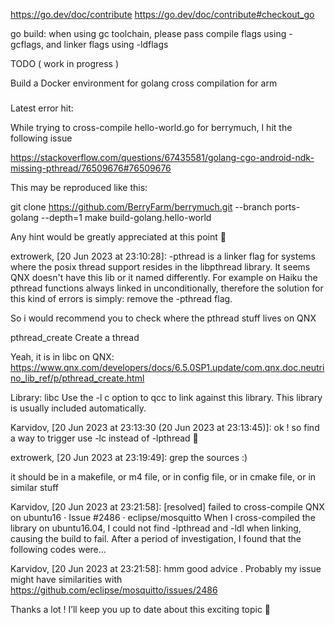 https://go.dev/doc/contribute
https://go.dev/doc/contribute#checkout_go


go build: when using gc toolchain, please pass compile flags using -gcflags, and linker flags using -ldflags


TODO ( work in progress )

Build a Docker environment for golang cross compilation for arm

###

Latest error hit:

While trying to cross-compile hello-world.go for berrymuch, I hit the following issue

https://stackoverflow.com/questions/67435581/golang-cgo-android-ndk-missing-pthread/76509676#76509676

This may be reproduced like this:

git clone https://github.com/BerryFarm/berrymuch.git --branch ports-golang --depth=1
make build-golang.hello-world


Any hint would be greatly appreciated at this point 🙂

extrowerk, [20 Jun 2023 at 23:10:28]:
-pthread is a linker flag for systems where the posix thread support resides in the libpthread library. It seems QNX doesn't have this lib or it named differently. For example on Haiku the pthread functions always linked in unconditionally, therefore the solution for this kind of errors is simply: remove the -pthread flag.

So i would recommend you to check where the pthread stuff lives on QNX

pthread_create
Create a thread

Yeah, it is in libc on QNX: https://www.qnx.com/developers/docs/6.5.0SP1.update/com.qnx.doc.neutrino_lib_ref/p/pthread_create.html

Library:
libc
Use the -l c option to qcc to link against this library. This library is usually included automatically.

Karvidov, [20 Jun 2023 at 23:13:30 (20 Jun 2023 at 23:13:45)]:
ok ! so find a way to trigger use -lc instead of -lpthread  🙂

extrowerk, [20 Jun 2023 at 23:19:49]:
grep the sources :)

it should be in a makefile, or m4 file, or in config file, or in cmake file, or in similar stuff

Karvidov, [20 Jun 2023 at 23:21:58]:
[resolved] failed to cross-compile QNX on ubuntu16 · Issue #2486 · eclipse/mosquitto
When I cross-compiled the library on ubuntu16.04, I could not find -lpthread and -ldl when linking, causing the build to fail. After a period of investigation, I found that the following codes were...

Karvidov, [20 Jun 2023 at 23:21:58]:
hmm good advice . Probably my issue might have similarities with https://github.com/eclipse/mosquitto/issues/2486

Thanks a lot ! I’ll keep you up to date about this exciting topic 🙂
